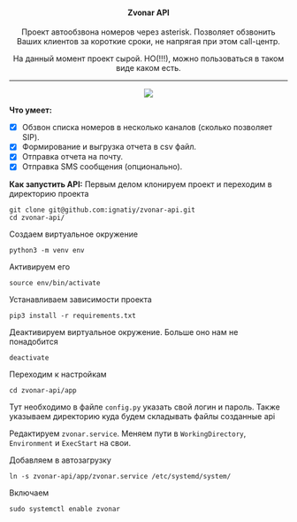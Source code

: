 <h4 align="center">Zvonar API </h4>

<p align="center">Проект автообзвона номеров через asterisk. Позволяет обзвонить Ваших клиентов за короткие сроки, не напрягая при этом call-центр.</p>
<p align="center">На данный момент проект сырой. НО(!!!), можно пользоваться в таком виде каком есть.</p>

<hr align="center"/>

<p align="center">
	<img src="https://img.shields.io/pypi/pyversions/apache-airflow.svg">
</p>


**Что умеет:**
- [x] Обзвон списка номеров в несколько каналов (сколько позволяет SIP).
- [x] Формирование и выгрузка отчета в csv файл. 
- [x] Отправка отчета на почту.
- [x] Отправка SMS сообщения (опционально).

**Как запустить API:**
Первым делом клонируем проект и переходим в директорию проекта
```
git clone git@github.com:ignatiy/zvonar-api.git
cd zvonar-api/
```

Создаем виртуальное окружение
```
python3 -m venv env
```

Активируем его
```
source env/bin/activate
```

Устанавливаем зависимости проекта
```
pip3 install -r requirements.txt
```

Деактивируем виртуальное окружение. Больше оно нам не понадобится
```
deactivate
```

Переходим к настройкам
```
cd zvonar-api/app
```

Тут необходимо в файле `config.py` указать свой логин и пароль.
Также указываем директорию куда будем складывать файлы созданные api

Редактируем `zvonar.service`. Меняем пути в `WorkingDirectory`, `Environment` и `ExecStart` на свои.

Добавляем в автозагрузку
```
ln -s zvonar-api/app/zvonar.service /etc/systemd/system/
```
Включаем
```
sudo systemctl enable zvonar
```